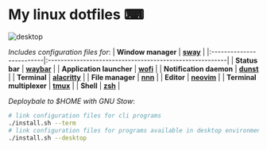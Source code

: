 
# My linux dotfiles ⌨

![desktop](https://user-images.githubusercontent.com/46892933/276923500-ff86f299-7037-4d13-b110-33c1d2d80ebf.png)

*Includes configuration files for*:
| **Window manager**       | **[sway](https://github.com/swaywm/sway)**              |
|:-------------------------|:--------------------------------------------------------|
| **Status bar**           | **[waybar](https://github.com/Alexays/Waybar)**         |
| **Application launcher** | **[wofi](https://hg.sr.ht/~scoopta/wofi)**              |
| **Notification daemon**  | **[dunst](https://github.com/dunst-project/dunst)**     |
| **Terminal**             | **[alacritty](https://github.com/alacritty/alacritty)** |
| **File manager**         | **[nnn](https://github.com/jarun/nnn)**                 |
| **Editor**               | **[neovim](https://github.com/neovim/neovim)**          |
| **Terminal multiplexer** | **[tmux](https://github.com/tmux/tmux.git)**            |
| **Shell**                | **[zsh](https://github.com/zsh-users/zsh.git)**         |

*Deploybale to \$HOME with GNU Stow*:

```bash
# link configuration files for cli programs
./install.sh --term
# link configuration files for programs available in desktop environment
./install.sh --desktop
```
